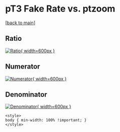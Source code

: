 # pT3 Fake Rate vs. ptzoom

[[back to main](./)]



## Ratio

[![Ratio](../mtv/var/pT3_fakerate_ptzoom.png){ width=600px }](../mtv/var/pT3_fakerate_ptzoom.pdf)

## Numerator

[![Numerator](../mtv/num/pT3_fakerate_ptzoom_num.png){ width=600px }](../mtv/num/pT3_fakerate_ptzoom_num.pdf)

## Denominator

[![Denominator](../mtv/den/pT3_fakerate_ptzoom_den.png){ width=600px }](../mtv/den/pT3_fakerate_ptzoom_den.pdf)


``` {=html}
<style>
body { min-width: 100% !important; }
</style>
```
